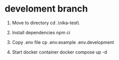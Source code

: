 # develoment branch

1. Move to directory
   cd .\nika-test\

2. Install dependencies
   npm ci

3. Copy .env file
   cp .env.example .env.development

4. Start docker container
   docker compose up -d
